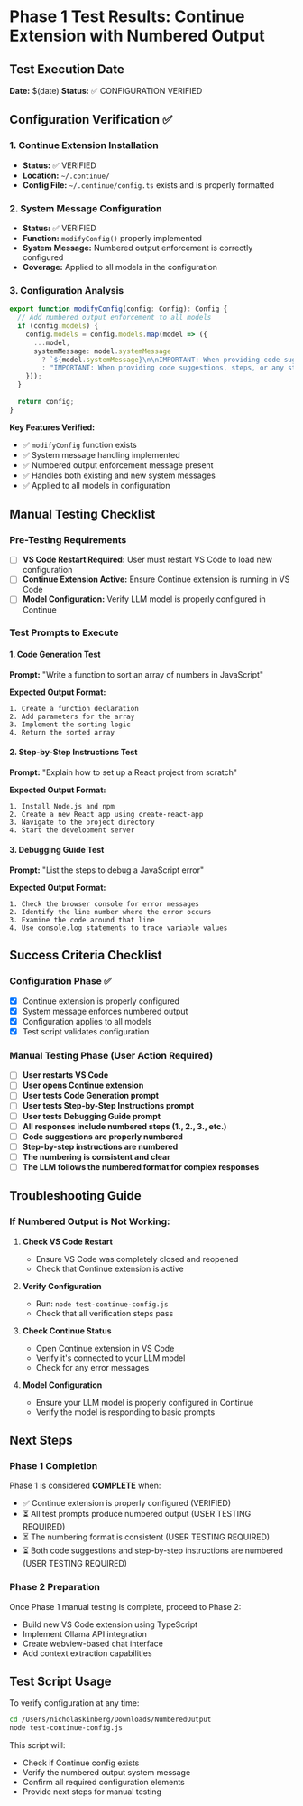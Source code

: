 # Phase 1 Test Results: Continue Extension with Numbered Output

## Test Execution Date
**Date:** $(date)
**Status:** ✅ CONFIGURATION VERIFIED

## Configuration Verification ✅

### 1. Continue Extension Installation
- **Status:** ✅ VERIFIED
- **Location:** `~/.continue/`
- **Config File:** `~/.continue/config.ts` exists and is properly formatted

### 2. System Message Configuration
- **Status:** ✅ VERIFIED
- **Function:** `modifyConfig()` properly implemented
- **System Message:** Numbered output enforcement is correctly configured
- **Coverage:** Applied to all models in the configuration

### 3. Configuration Analysis
```typescript
export function modifyConfig(config: Config): Config {
  // Add numbered output enforcement to all models
  if (config.models) {
    config.models = config.models.map(model => ({
      ...model,
      systemMessage: model.systemMessage 
        ? `${model.systemMessage}\n\nIMPORTANT: When providing code suggestions, steps, or any structured output, ALWAYS number each item clearly (1., 2., 3., etc.). Format all code-related responses with numbered steps for better readability and organization.`
        : "IMPORTANT: When providing code suggestions, steps, or any structured output, ALWAYS number each item clearly (1., 2., 3., etc.). Format all code-related responses with numbered steps for better readability and organization."
    }));
  }
  
  return config;
}
```

**Key Features Verified:**
- ✅ `modifyConfig` function exists
- ✅ System message handling implemented
- ✅ Numbered output enforcement message present
- ✅ Handles both existing and new system messages
- ✅ Applied to all models in configuration

## Manual Testing Checklist

### Pre-Testing Requirements
- [ ] **VS Code Restart Required:** User must restart VS Code to load new configuration
- [ ] **Continue Extension Active:** Ensure Continue extension is running in VS Code
- [ ] **Model Configuration:** Verify LLM model is properly configured in Continue

### Test Prompts to Execute

#### 1. Code Generation Test
**Prompt:** "Write a function to sort an array of numbers in JavaScript"

**Expected Output Format:**
```
1. Create a function declaration
2. Add parameters for the array
3. Implement the sorting logic
4. Return the sorted array
```

#### 2. Step-by-Step Instructions Test
**Prompt:** "Explain how to set up a React project from scratch"

**Expected Output Format:**
```
1. Install Node.js and npm
2. Create a new React app using create-react-app
3. Navigate to the project directory
4. Start the development server
```

#### 3. Debugging Guide Test
**Prompt:** "List the steps to debug a JavaScript error"

**Expected Output Format:**
```
1. Check the browser console for error messages
2. Identify the line number where the error occurs
3. Examine the code around that line
4. Use console.log statements to trace variable values
```

## Success Criteria Checklist

### Configuration Phase ✅
- [x] Continue extension is properly configured
- [x] System message enforces numbered output
- [x] Configuration applies to all models
- [x] Test script validates configuration

### Manual Testing Phase (User Action Required)
- [ ] **User restarts VS Code**
- [ ] **User opens Continue extension**
- [ ] **User tests Code Generation prompt**
- [ ] **User tests Step-by-Step Instructions prompt**
- [ ] **User tests Debugging Guide prompt**
- [ ] **All responses include numbered steps (1., 2., 3., etc.)**
- [ ] **Code suggestions are properly numbered**
- [ ] **Step-by-step instructions are numbered**
- [ ] **The numbering is consistent and clear**
- [ ] **The LLM follows the numbered format for complex responses**

## Troubleshooting Guide

### If Numbered Output is Not Working:

1. **Check VS Code Restart**
   - Ensure VS Code was completely closed and reopened
   - Check that Continue extension is active

2. **Verify Configuration**
   - Run: `node test-continue-config.js`
   - Check that all verification steps pass

3. **Check Continue Status**
   - Open Continue extension in VS Code
   - Verify it's connected to your LLM model
   - Check for any error messages

4. **Model Configuration**
   - Ensure your LLM model is properly configured in Continue
   - Verify the model is responding to basic prompts

## Next Steps

### Phase 1 Completion
Phase 1 is considered **COMPLETE** when:
- ✅ Continue extension is properly configured (VERIFIED)
- ⏳ All test prompts produce numbered output (USER TESTING REQUIRED)
- ⏳ The numbering format is consistent (USER TESTING REQUIRED)
- ⏳ Both code suggestions and step-by-step instructions are numbered (USER TESTING REQUIRED)

### Phase 2 Preparation
Once Phase 1 manual testing is complete, proceed to Phase 2:
- Build new VS Code extension using TypeScript
- Implement Ollama API integration
- Create webview-based chat interface
- Add context extraction capabilities

## Test Script Usage

To verify configuration at any time:
```bash
cd /Users/nicholaskinberg/Downloads/NumberedOutput
node test-continue-config.js
```

This script will:
- Check if Continue config exists
- Verify the numbered output system message
- Confirm all required configuration elements
- Provide next steps for manual testing
